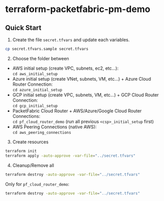 # terraform-packetfabric-pm-demo

## Quick Start

1. Create the file ``secret.tfvars`` and update each variables.

```sh
cp secret.tfvars.sample secret.tfvars
```

2. Choose the folder between 

- AWS initial setup (create VPC, subnets, ec2, etc...):<br/>``cd aws_initial_setup``
- Azure initial setup (create VNet, subnets, VM, etc...) + Azure Cloud Router Connection:<br/>``cd azure_initial_setup``
- GCP initial setup (create VPC, subnets, VM, etc...) + GCP Cloud Router Connection:<br/>``cd gcp_initial_setup``
- PacketFabric Cloud Router + AWS/Azure/Google Cloud Router Connections:<br/>``cd pf_cloud_router_demo`` (run all previous ``<csp>_initial_setup`` first)
- AWS Peering Connections (native AWS):<br/>``cd aws_peering_connections``

3. Create resources 
```sh
terraform init
terraform apply -auto-approve -var-file="../secret.tfvars"
```

4. Cleanup/Remove all

```sh
terraform destroy -auto-approve -var-file="../secret.tfvars"
```

Only for ``pf_cloud_router_demo``:

```sh
terraform destroy -auto-approve -var-file="../secret.tfvars"
```
